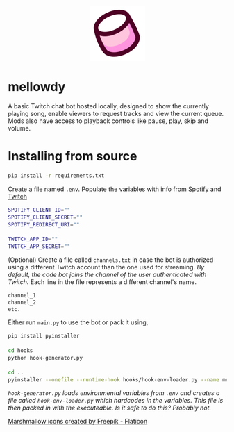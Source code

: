 <p align="center">
  <img width="128" height="128" src="https://github.com/specarino/mellowdy/blob/main/assets/mellowdy-256px.png?raw=True">
</p>

# mellowdy

A basic Twitch chat bot hosted locally, designed to show the currently playing song, enable viewers to request tracks and view the current queue. Mods also have access to playback controls like pause, play, skip and volume.

# Installing from source
```sh
pip install -r requirements.txt
```
Create a file named `.env`. Populate the variables with info from [Spotify](https://developer.spotify.com/dashboard) and [Twitch](https://dev.twitch.tv/console)
```sh
SPOTIPY_CLIENT_ID=""
SPOTIPY_CLIENT_SECRET=""
SPOTIPY_REDIRECT_URI=""

TWITCH_APP_ID=""
TWITCH_APP_SECRET=""
```
(Optional) Create a file called `channels.txt` in case the bot is authorized using a different Twitch account than the one used for streaming. *By default, the code bot joins the channel of the user authenticated with Twitch.* Each line in the file represents a different channel's name.
```
channel_1
channel_2
etc.
```
Either run `main.py` to use the bot or pack it using,
```sh
pip install pyinstaller

cd hooks
python hook-generator.py

cd ..
pyinstaller --onefile --runtime-hook hooks/hook-env-loader.py --name mellowdy --icon assets/mellowdy.ico main.py
```
*`hook-generator.py` loads environmental variables from `.env` and creates a file called `hook-env-loader.py` which hardcodes in the variables. This file is then packed in with the executeable. Is it safe to do this? Probably not.*

<a href="https://www.flaticon.com/free-icons/marshmallow" title="marshmallow icons">Marshmallow icons created by Freepik - Flaticon</a>
